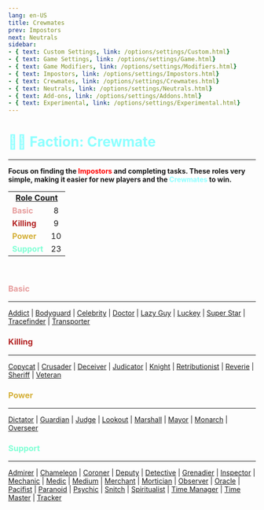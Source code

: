 ```yaml
---
lang: en-US
title: Crewmates
prev: Impostors
next: Neutrals
sidebar: 
- { text: Custom Settings, link: /options/settings/Custom.html}
- { text: Game Settings, link: /options/settings/Game.html}
- { text: Game Modifiers, link: /options/settings/Modifiers.html}
- { text: Impostors, link: /options/settings/Impostors.html}
- { text: Crewmates, link: /options/settings/Crewmates.html} 
- { text: Neutrals, link: /options/settings/Neutrals.html}
- { text: Add-ons, link: /options/settings/Addons.html}
- { text: Experimental, link: /options/settings/Experimental.html}
---
```


# <font color="8cffff">👨‍🚀 <b>Faction: Crewmate</b></font> <Badge text="Total: 50" type="tip" vertical="middle"/>
---
<b>Focus on finding the <font color=red>Impostors</font> and completing tasks. These roles very simple, making it easier for new players and the <font color=#8cffff>Crewmates</font> to win.</b>

<table>
<tr >
<td colspan="2" align="center"><b><u>Role Count</u></b></td>
</tr>
<tr>
<td><font color=#e69c9c><b>Basic</b></font></td>
<td align="center">8</td>
</tr>

<tr>
<td><font color=#b22222><b>Killing</b></font></td>
<td align="center">9</td>
</tr>

<tr>
<td><font color=#d4af37><b>Power</b></font></td>
<td align="center">10</td>
</tr>

<tr>
<td><font color=#7fffd4><b>Support</b></font></td>
<td align="center">23</td>
</tr>


</table>
<br>

### <font color=#e69c9c><b>Basic</b></font>
---
[Addict](/options/crewmates/basic/Addict) | [Bodyguard](/options/crewmates/killing/Bodyguard) | [Celebrity](/options/crewmates/basic/Celebrity) | [Doctor](/options/crewmates/basic/Doctor) | [Lazy Guy](/options/crewmates/basic/LazyGuy) | [Luckey](/options/crewmates/basic/Luckey) | [Super Star](/options/crewmates/basic/SuperStar) | [Tracefinder](/options/crewmates/basic/Tracefinder) | [Transporter](/options/crewmates/basic/Transporter)
<br>

### <font color=#b22222><b>Killing</b></font>
---
[Copycat](/options/crewmates/killing/Copycat) | [Crusader](/options/crewmates/killing/Crusader) | [Deceiver](/options/crewmates/killing/Deceiver) | [Judicator](/options/crewmates/killing/Judicator) | [Knight](/options/crewmates/killing/Knight) | [Retributionist](/options/crewmates/killing/Retributionist) | [Reverie](/options/crewmates/killing/Reverie) | [Sheriff](/options/crewmates/killing/Sheriff) | [Veteran](/options/crewmates/killing/Veteran)
<br>

### <font color=#d4af37><b>Power</b></font>
---
[Dictator](/options/crewmates/power/Dictator) | [Guardian](/options/crewmates/power/Guardian) | [Judge](/options/crewmates/power/Judge) | [Lookout](/options/crewmates/power/Lookout) | [Marshall](/options/crewmates/power/Marshall) | [Mayor](/options/crewmates/power/Mayor) | [Monarch](/options/crewmates/power/Monarch) | [Overseer](/options/crewmates/power/Overseer)
<br>

### <font color=#7fffd4><b>Support</b></font>
---
[Admirer](/options/crewmates/support/Admirer) | [Chameleon](/options/crewmates/support/Chameleon) | [Coroner](/options/crewmates/support/Coroner) | [Deputy](/options/crewmates/support/Deputy) | [Detective](/options/crewmates/support/Detective) | [Grenadier](/options/crewmates/support/Grenadier) | [Inspector](/options/crewmates/support/Inspector) | [Mechanic](/options/crewmates/support/Mechanic) | [Medic](/options/crewmates/support/Medic) | [Medium](/options/crewmates/support/Medium) | [Merchant](/options/crewmates/support/Merchant) | [Mortician](/options/crewmates/support/Mortician) | [Observer](/options/crewmates/support/Observer) | [Oracle](/options/crewmates/support/Oracle) | [Pacifist](/options/crewmates/support/Pacifist) | [Paranoid](/options/crewmates/support/Paranoid) | [Psychic](/options/crewmates/support/Psychic) | [Snitch](/options/crewmates/support/Snitch) | [Spiritualist](/options/crewmates/support/Spiritualist) | [Time Manager](/options/crewmates/support/TimeManager) | [Time Master](/options/crewmates/support/TimeMaster) | [Tracker](/options/crewmates/support/Tracker)
<br>